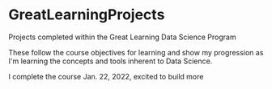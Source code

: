 # GreatLearningProjects

Projects completed within the Great Learning Data Science Program

These follow the course objectives for learning and show my progression as I'm learning the concepts and tools inherent to Data Science.

I complete the course Jan. 22, 2022, excited to build more
